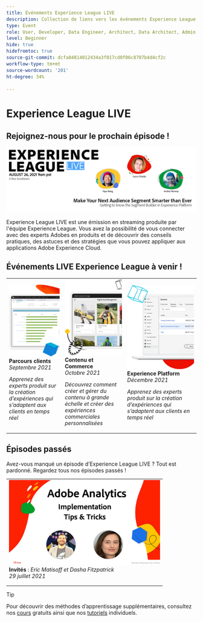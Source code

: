 ```yaml
---
title: Événements Experience League LIVE
description: Collection de liens vers les événements Experience League LIVE précédents
type: Event
role: User, Developer, Data Engineer, Architect, Data Architect, Admin, Leader
level: Beginner
hide: true
hidefromtoc: true
source-git-commit: dcfa04814012434a3f017cd0f06c8707b4d4cf2c
workflow-type: tm+mt
source-wordcount: '201'
ht-degree: 34%

---
```



# Experience League LIVE

## Rejoignez-nous pour le prochain épisode !

<a href="https://www.youtube.com/watch?v=rogVKsTFbWk"><img alt="Cliquez sur pour vous diriger vers le hall d’accueil de YouTube pour Experience League Live" src="assets/1440x492.png" /></a>

Experience League LIVE est une émission en streaming produite par l&#39;équipe Experience League.  Vous avez la possibilité de vous connecter avec des experts Adobes en produits et de découvrir des conseils pratiques, des astuces et des stratégies que vous pouvez appliquer aux applications Adobe Experience Cloud.


## Événements LIVE Experience League à venir !

<table>
<tr>
  <td>
      <img alt="Content Services" src="./assets/journeys.png" />
     <div>
          <strong>Parcours clients</strong>
     </div>
     <div>
          <em>Septembre 2021</em>
     </div>
    <p>
    <em>Apprenez des experts produit sur la création d’expériences qui s’adaptent aux clients en temps réel</em>
    <p>
  </td>
  <td>
      <img alt="Content Services" src="./assets/content.png" />
     <div>
          <strong>Contenu et Commerce</strong>
     <div>
          <em>Octobre 2021</em>
     </div>
     </div>
    <p>
    <em>Découvrez comment créer et gérer du contenu à grande échelle et créer des expériences commerciales personnalisées</em>
    <p>
  </td>
  <td>
      <img alt="Content Services" src="./assets/platform.png" />
     <div>
          <strong>Experience Platform</strong>
     </div>
     <div>
          <em>Décembre 2021</em>
     </div>    
    <p>
    <em>Apprenez des experts produit sur la création d’expériences qui s’adaptent aux clients en temps réel</em>
    <p>
  </td>
</tr>
</table>


## Épisodes passés

Avez-vous manqué un épisode d’Experience League LIVE ? Tout est pardonné. Regardez tous nos épisodes passés !

<table>
<tr>

<td>
    <a href="https://www.youtube.com/watch?v=lxOvLCzEGBI">
      <img height="225" width="400" alt="Experience League LIVE" src="assets/exl-live-after2.jpg" />
    </a>
     <div>
          <strong>Invités</strong>  :  <i>Eric Matisoff et Dasha Fitzpatrick</i>
     </div>
     <div>
          <em>29 juillet 2021</em>
     </div>    
    <p>
    <em></em>
    <p>
  </td>
</tr>
</table>

>[!TIP]
>
>Pour découvrir des méthodes d’apprentissage supplémentaires, consultez nos [cours](https://experienceleague.adobe.com/?lang=fr#dashboard/learning) gratuits ainsi que nos [tutoriels](https://experienceleague.adobe.com/docs/home-tutorials.html?lang=fr) individuels.
